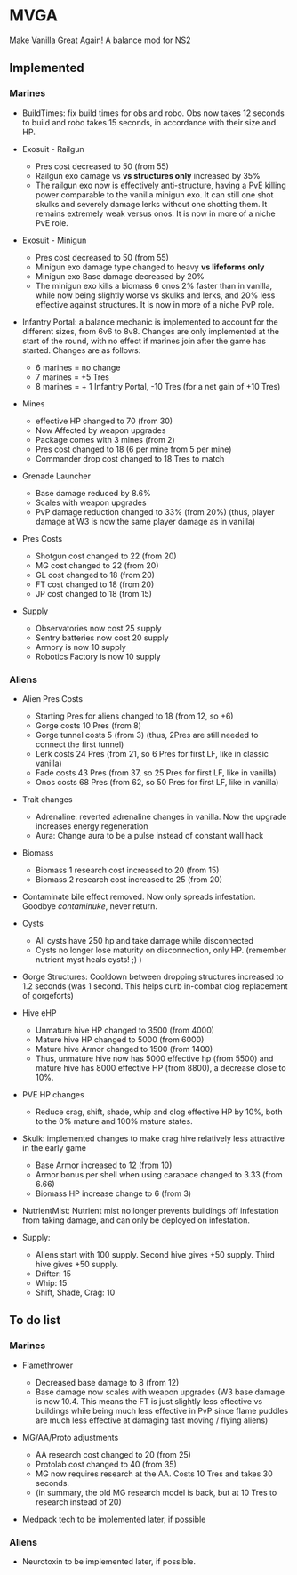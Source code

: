 # MVGA
Make Vanilla Great Again!
A balance mod for NS2

## **Implemented**

### **Marines**
* BuildTimes: fix build times for obs and robo. Obs now takes 12 seconds to build and robo takes 15 seconds, in accordance with their size and HP.

* Exosuit - Railgun
  * Pres cost decreased to 50 (from 55)
  * Railgun exo damage vs **vs structures only** increased by 35%
  * The railgun exo now is effectively anti-structure, having a PvE killing power comparable to the vanilla minigun exo. It can still one shot skulks and severely damage lerks without one shotting them. It remains extremely weak versus onos. It is now in more of a niche PvE role.
  
* Exosuit - Minigun
  * Pres cost decreased to 50 (from 55)
  * Minigun exo damage type changed to heavy **vs lifeforms only**
  * Minigun exo Base damage decreased by 20%
  * The minigun exo kills a biomass 6 onos 2% faster than in vanilla, while now being slightly worse vs skulks and lerks, and 20% less effective against structures. It is now in more of a niche PvP role.
 
* Infantry Portal: a balance mechanic is implemented to account for the different sizes, from 6v6 to 8v8. Changes are only implemented at the start of the round, with no effect if marines join after the game has started. Changes are as follows:
  * 6 marines = no change
  * 7 marines = +5 Tres
  * 8 marines = + 1 Infantry Portal, -10 Tres (for a net gain of +10 Tres)

* Mines
  * effective HP changed to 70 (from 30)
  * Now Affected by weapon upgrades
  * Package comes with 3 mines (from 2)
  * Pres cost changed to 18 (6 per mine from 5 per mine)
  * Commander drop cost changed to 18 Tres to match

* Grenade Launcher
  * Base damage reduced by 8.6%
  * Scales with weapon upgrades
  * PvP damage reduction changed to 33% (from 20%) (thus, player damage at W3 is now the same player damage as in vanilla)

* Pres Costs
  * Shotgun cost changed to 22 (from 20)
  * MG cost changed to 22 (from 20)
  * GL cost changed to 18 (from 20)
  * FT cost changed to 18 (from 20)
  * JP cost changed to 18 (from 15)

* Supply
  * Observatories now cost 25 supply
  * Sentry batteries now cost 20 supply
  * Armory is now 10 supply
  * Robotics Factory is now 10 supply

### **Aliens**
* Alien Pres Costs
  * Starting Pres for aliens changed to 18 (from 12, so +6)
  * Gorge costs 10 Pres (from 8)
  * Gorge tunnel costs 5 (from 3) (thus, 2Pres are still needed to connect the first tunnel)
  * Lerk costs 24 Pres (from 21, so 6 Pres for first LF, like in classic vanilla)
  * Fade costs 43 Pres (from 37, so 25 Pres for first LF, like in vanilla)
  * Onos costs 68 Pres (from 62, so 50 Pres for first LF, like in vanilla)

* Trait changes
  * Adrenaline: reverted adrenaline changes in vanilla. Now the upgrade increases energy regeneration
  * Aura: Change aura to be a pulse instead of constant wall hack

* Biomass
  * Biomass 1 research cost increased to 20 (from 15)
  * Biomass 2 research cost increased to 25 (from 20)

* Contaminate bile effect removed. Now only spreads infestation. Goodbye _contaminuke_, never return.

* Cysts
  * All cysts have 250 hp and take damage while disconnected
  * Cysts no longer lose maturity on disconnection, only HP. (remember nutrient myst heals cysts! ;) )
  
* Gorge Structures: Cooldown between dropping structures increased to 1.2 seconds (was 1 second. This helps curb in-combat clog replacement of gorgeforts)

* Hive eHP
  * Unmature hive HP changed to 3500 (from 4000)
  * Mature hive HP changed to 5000 (from 6000)
  * Mature hive Armor changed to 1500 (from 1400)
  * Thus, unmature hive now has 5000 effective hp (from 5500) and mature hive has 8000 effective HP (from 8800), a decrease close to 10%.

* PVE HP changes
  * Reduce crag, shift, shade, whip and clog effective HP by 10%, both to the 0% mature and 100% mature states.

* Skulk: implemented changes to make crag hive relatively less attractive in the early game
  * Base Armor increased to 12 (from 10)
  * Armor bonus per shell when using carapace changed to 3.33 (from 6.66)
  * Biomass HP increase change to 6 (from 3)

* NutrientMist: Nutrient mist no longer prevents buildings off infestation from taking damage, and can only be deployed on infestation.

* Supply:
  * Aliens start with 100 supply. Second hive gives +50 supply. Third hive gives +50 supply.
  * Drifter: 15
  * Whip: 15
  * Shift, Shade, Crag: 10

## **To do list**

### **Marines**
* Flamethrower
  * Decreased base damage to 8 (from 12)
  * Base damage now scales with weapon upgrades (W3 base damage is now 10.4. This means the FT is just slightly less effective vs buildings while being much less effective in PvP since flame puddles are much less effective at damaging fast moving / flying aliens)

* MG/AA/Proto adjustments
  * AA research cost changed to 20 (from 25)
  * Protolab cost changed to 40 (from 35)
  * MG now requires research at the AA. Costs 10 Tres and takes 30 seconds.
  * (in summary, the old MG research model is back, but at 10 Tres to research instead of 20)

* Medpack tech to be implemented later, if possible

### **Aliens**

* Neurotoxin to be implemented later, if possible.
